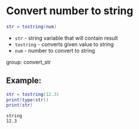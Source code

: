 # Convert number to string

```lua
str = tostring(num)
```

- `str` - string variable that will contain result
- `tostring` - converts given value to string
- `num` - number to convert to string

group: convert_str

## Example: 
```lua
str = tostring(12.3)
print(type(str))
print(str)
```
```
string
12.3

```

